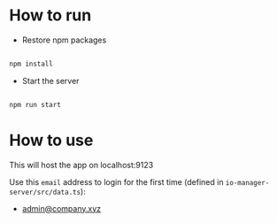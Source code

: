# How to run

- Restore npm packages

```sh

npm install

```

- Start the server

```sh

npm run start

```

# How to use

This will host the app on localhost:9123

Use this `email` address to login for the first time (defined in `io-manager-server/src/data.ts`):

- admin@company.xyz
